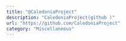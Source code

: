 ```yaml
---
title: "@CaledoniaProject"
description: "CaledoniaProject(github )"
url: "https://github.com/CaledoniaProject"
category: "Miscellaneous"
---
```

